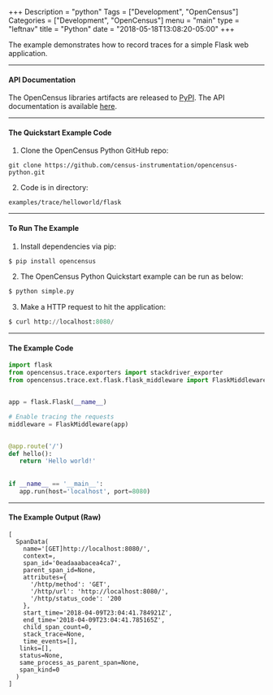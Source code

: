 +++
Description = "python"
Tags = ["Development", "OpenCensus"]
Categories = ["Development", "OpenCensus"]
menu = "main"
type = "leftnav"
title = "Python"
date = "2018-05-18T13:08:20-05:00"
+++

The example demonstrates how to record traces for a simple Flask web application.  

---

#### API Documentation

The OpenCensus libraries artifacts are released to [PyPI](https://pypi.python.org/pypi/opencensus). The API documentation is available [here](https://census-instrumentation.github.io/opencensus-python/trace/api/index.html).  

---

#### The Quickstart Example Code

1. Clone the OpenCensus Python GitHub repo:
```
git clone https://github.com/census-instrumentation/opencensus-python.git
```  

2. Code is in directory:  
```
examples/trace/helloworld/flask
```  

---

#### To Run The Example

1. Install dependencies via pip:  
``` python
$ pip install opencensus
```

2. The OpenCensus Python Quickstart example can be run as below:
``` python
$ python simple.py
```  

3. Make a HTTP request to hit the application:
``` python
$ curl http://localhost:8080/
```  

---

#### The Example Code
``` python
import flask
from opencensus.trace.exporters import stackdriver_exporter
from opencensus.trace.ext.flask.flask_middleware import FlaskMiddleware


app = flask.Flask(__name__)

# Enable tracing the requests
middleware = FlaskMiddleware(app)


@app.route('/')
def hello():
   return 'Hello world!'
   
   
if __name__ == '__main__':
   app.run(host='localhost', port=8080)
```  

---

#### The Example Output (Raw)
```
[
  SpanData(
    name='[GET]http://localhost:8080/',
    context=,
    span_id='0eadaaabacea4ca7',
    parent_span_id=None,
    attributes={
      '/http/method': 'GET',
      '/http/url': 'http://localhost:8080/',
      '/http/status_code': '200
    },
    start_time='2018-04-09T23:04:41.784921Z',
    end_time='2018-04-09T23:04:41.785165Z',
    child_span_count=0,
    stack_trace=None,
    time_events=[],
   links=[],
   status=None,
   same_process_as_parent_span=None,
   span_kind=0
  )
]
```
